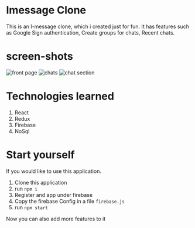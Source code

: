 # Imessage Clone

This is an I-message clone, which i created just for fun. It has features such as Google Sign authentication, Create groups for chats, Recent chats.

# screen-shots

![front page](https://user-images.githubusercontent.com/19743451/125162588-5a419400-e1a6-11eb-96db-e248145d66e6.PNG)
![chats](https://user-images.githubusercontent.com/19743451/125162586-5a419400-e1a6-11eb-9900-80f0239af08d.PNG)
![chat section](https://user-images.githubusercontent.com/19743451/125162585-5877d080-e1a6-11eb-9c3f-1cb3052682cd.PNG)

# Technologies learned

1. React
2. Redux
3. Firebase
4. NoSql

# Start yourself

If you would like to use this application.

1. Clone this application
2. run `npm i`
3. Register and app under firebase
4. Copy the firebase Config in a file `firebase.js`
5. run `npm start`

Now you can also add more features to it
